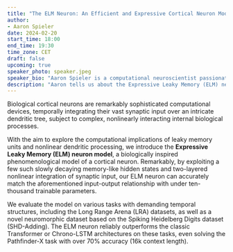 ```yaml
---
title: "The ELM Neuron: An Efficient and Expressive Cortical Neuron Model Can Solve Long-Horizon Tasks"
author: 
- Aaron Spieler
date: 2024-02-20
start_time: 18:00
end_time: 19:30
time_zone: CET
draft: false
upcoming: true
speaker_photo: speaker.jpeg
speaker_bio: "Aaron Spieler is a computational neuroscientist passionate about exploring the intersection of deep learning and neuroscience. After earning his Bachelor's in Computer Science from the University of Potsdam, he undertook an extended internship at Amazon Web Services working in deep learning based forecasting, before further specializing with a Master's in Computational Neuroscience at the University of Tübingen. Throughout his Master's thesis and a subsequent internship at the Max Planck Institute for Intelligent Systems, Aaron focused on phenomenological neuron modeling with applications to long-range prediction tasks. Pursuing this work allowed him to collaborate with excellent researchers from diverse backgrounds, including Prof. Bernhard Schölkopf and Prof. Anna Levina."
description: "Aaron tells us about the Expressive Leaky Memory (ELM) neuron model, a biologically inspired phenomenological model of a cortical neuron. The ELM neuron reliably outperforms the classic Transformer or Chrono-LSTM architectures on some temporal tasks, even solving the Pathfinder-X task with over 70% accuracy (16k context length)."
---
```


Biological cortical neurons are remarkably sophisticated computational devices, temporally integrating their vast synaptic input over an intricate dendritic tree, subject to complex, nonlinearly interacting internal biological processes. 

With the aim to explore the computational implications of leaky memory units and nonlinear dendritic processing, we introduce the **Expressive Leaky Memory (ELM) neuron model**, a biologically inspired phenomenological model of a cortical neuron. Remarkably, by exploiting a few such slowly decaying memory-like hidden states and two-layered nonlinear integration of synaptic input, our ELM neuron can accurately match the aforementioned input-output relationship with under ten-thousand trainable parameters.

We evaluate the model on various tasks with demanding temporal structures, including the Long Range Arena (LRA) datasets, as well as a novel neuromorphic dataset based on the Spiking Heidelberg Digits dataset (SHD-Adding). The ELM neuron reliably outperforms the classic Transformer or Chrono-LSTM architectures on these tasks, even solving the Pathfinder-X task with over 70% accuracy (16k context length).
